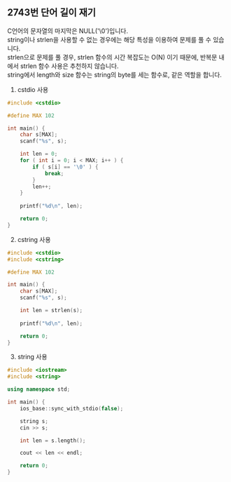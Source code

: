 2743번 단어 길이 재기
-----------------

C언어의 문자열의 마지막은 NULL('\0')입니다.  
string이나 strlen을 사용할 수 없는 경우에는 해당 특성을 이용하여 문제를 풀 수 있습니다.  
strlen으로 문제를 풀 경우, strlen 함수의 시간 복잡도는 O(N) 이기 때문에, 반복문 내에서 strlen 함수 사용은 추천하지 않습니다.  
string에서 length와 size 함수는 string의 byte를 세는 함수로, 같은 역할을 합니다.  

1. cstdio 사용

~~~ cpp
#include <cstdio>

#define MAX 102

int main() {
    char s[MAX];
    scanf("%s", s);

    int len = 0;
    for ( int i = 0; i < MAX; i++ ) {
        if ( s[i] == '\0' ) {
            break;
        }
        len++;
    }
    
    printf("%d\n", len);

    return 0;
}
~~~

2. cstring 사용

~~~ cpp
#include <cstdio>
#include <cstring>

#define MAX 102

int main() {
    char s[MAX];
    scanf("%s", s);

    int len = strlen(s);
    
    printf("%d\n", len);

    return 0;
}
~~~

3. string 사용

~~~ cpp
#include <iostream>
#include <string>

using namespace std;

int main() {
    ios_base::sync_with_stdio(false);

    string s;
    cin >> s;

    int len = s.length();

    cout << len << endl;

    return 0;
}
~~~